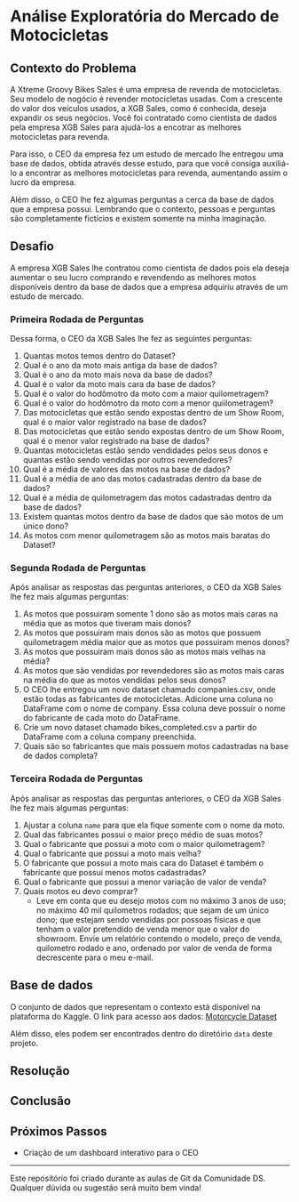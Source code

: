 # Análise Exploratória do Mercado de Motocicletas

## Contexto do Problema
A Xtreme Groovy Bikes Sales é uma empresa de revenda de motocicletas. Seu modelo de nogócio é revender motocicletas usadas. Com a crescente do valor dos veículos usados, a XGB Sales, como é conhecida, deseja expandir os seus negócios. Você foi contratado como cientista de dados pela empresa XGB Sales para ajudá-los a encotrar as melhores motocicletas para revenda. 

Para isso, o CEO da empresa fez um estudo de mercado lhe entregou uma base de dados, obtida através desse estudo, para que você consiga auxiliá-lo a encontrar as melhores motocicletas para revenda, aumentando assim o lucro da empresa.

Além disso, o CEO lhe fez algumas perguntas a cerca da base de dados que a empresa possui.
Lembrando que o contexto, pessoas e perguntas são completamente fictícios e existem somente na minha imaginação.

## Desafio
A empresa XGB Sales lhe contratou como cientista de dados pois ela deseja aumentar o seu lucro comprando e revendendo as melhores motos disponíveis dentro da base de dados que a empresa adquiriu através de um estudo de mercado. 

### Primeira Rodada de Perguntas
Dessa forma, o CEO da XGB Sales lhe fez as seguintes perguntas:

1. Quantas motos temos dentro do Dataset?
2. Qual é o ano da moto mais antiga da base de dados?
3. Qual é o ano da moto mais nova da base de dados?
4. Qual é o valor da moto mais cara da base de dados?
5. Qual é o valor do hodômotro da moto com a maior quilometragem?
6. Qual é o valor do hodômotro da moto com a menor quiilometragem?
7. Das motocicletas que estão sendo expostas dentro de um Show Room, qual é o maior valor registrado na base de dados?
8. Das motocicletas que estão sendo expostas dentro de um Show Room, qual é o menor valor registrado na base de dados?
9. Quantas motocicletas estão sendo vendidades pelos seus donos e quantas estão sendo vendidas por outros revendedores?
10. Qual é a média de valores das motos na base de dados?
11. Qual é a média de ano das motos cadastradas dentro da base de dados?
12. Qual é a média de quilometragem das motos cadastradas dentro da base de dados?
13. Existem quantas motos dentro da base de dados que são motos de um único dono?
14. As motos com menor quilometragem são as motos mais baratas do Dataset?

### Segunda Rodada de Perguntas
Após analisar as respostas das perguntas anteriores, o CEO da XGB Sales lhe fez mais algumas perguntas:

1. As motos que possuiram somente 1 dono são as motos mais caras na média que as motos que tiveram mais donos?
2. As motos que possuiram mais donos são as motos que possuem quilometragem média maior que as motos que possuiram menos donos?
3. As motos que possuiram mais donos são as motos mais velhas na média?
4. As motos que são vendidas por revendedores são as motos mais caras na média do que as motos vendidas pelos seus donos?
5. O CEO lhe entregou um novo dataset chamado companies.csv, onde estão todas as fabricantes de motocicletas. Adicione uma coluna no DataFrame com o nome de company. Essa coluna deve possuir o nome do fabricante de cada moto do DataFrame.
6. Crie um novo dataset chamado bikes_completed.csv a partir do DataFrame com a coluna company preenchida.
7. Quais são so fabricantes que mais possuem motos cadastradas na base de dados completa?

### Terceira Rodada de Perguntas
Após analisar as respostas das perguntas anteriores, o CEO da XGB Sales lhe fez mais algumas perguntas:

1. Ajustar a coluna `name` para que ela fique somente com o nome da moto.
2. Qual das fabricantes possui o maior preço médio de suas motos?
3. Qual o fabricante que possui a moto com o maior quilometragem?
4. Qual o fabricante que possui a moto mais velha?
5. O fabricante que possui a moto mais cara do Dataset é também o fabricante que possui menos motos cadastradas?
6. Qual o fabricante que possui a menor variação de valor de venda?
7. Quais motos eu devo comprar? 
   - Leve em conta que eu desejo motos com no máximo 3 anos de uso; no máximo 40 mil quilometros rodados; que sejam de um único dono; que estejam sendo vendidas por possoas físicas e que tenham o valor pretendido de venda menor que o valor do showroom. Envie um relatório contendo o modelo, preço de venda, quilometro rodado e ano, ordenado por valor de venda de forma decrescente para o meu e-mail.

## Base de dados
O conjunto de dados que representam o contexto está disponível na plataforma do Kaggle. O link para acesso aos dados: [Motorcycle Dataset](https://www.kaggle.com/datasets/nehalbirla/motorcycle-dataset)

Além disso, eles podem ser encontrados dentro do diretóirio `data` deste projeto.

## Resolução

## Conclusão


## Próximos Passos
* Criação de um dashboard interativo para o CEO 



---
Este repositório foi criado durante as aulas de Git da Comunidade DS. Qualquer dúvida ou sugestão será muito bem vinda!

